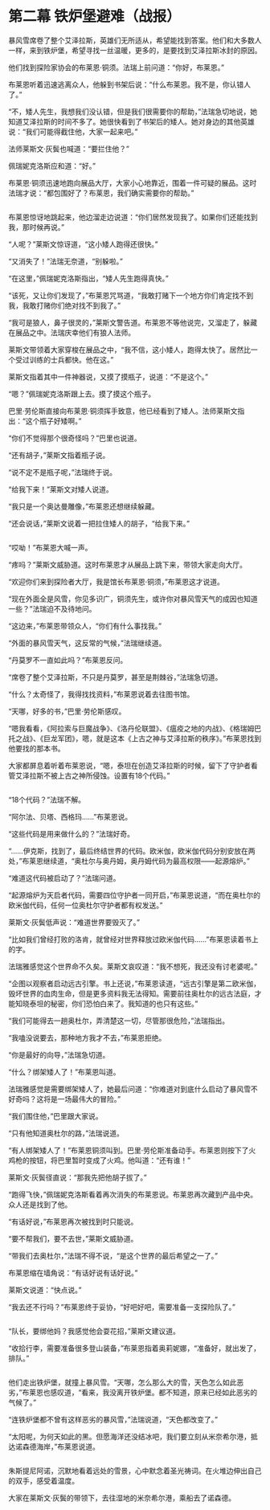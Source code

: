 # 第二幕 铁炉堡避难（战报）

暴风雪席卷了整个艾泽拉斯，英雄们无所适从，希望能找到答案。他们和大多数人一样，来到铁炉堡，希望寻找一丝温暖，更多的，是要找到艾泽拉斯冰封的原因。

他们找到探险家协会的布莱恩·铜须。法瑞上前问道：“你好，布莱恩。”

布莱恩听着迅速逃离众人，他躲到书架后说：“什么布莱恩。我不是，你认错人了。”

“不，矮人先生，我想我们没认错，但是我们很需要你的帮助，”法瑞急切地说，她知道艾泽拉斯的时间不多了。她很快看到了书架后的矮人。她对身边的其他英雄说：“我们可能得截住他，大家一起来吧。”

法师莱斯文·灰鬓也喊道：“要拦住他？”

佩瑞妮克洛斯应和道：“好。”

布莱恩·铜须迅速地跑向展品大厅，大家小心地靠近，围着一件可疑的展品。这时法瑞才说：“都包围好了？布莱恩，我们确实需要你的帮助。”

<figure><img src="../../.gitbook/assets/QQ图片20221230211900.jpg" alt=""><figcaption></figcaption></figure>

布莱恩惊讶地跳起来，他边溜走边说道：“你们居然发现我了。如果你们还能找到我，那时候再说。”

“人呢？”莱斯文惊讶道，“这小矮人跑得还很快。”

“又消失了！”法瑞无奈道，“别躲啦。”

“在这里，”佩瑞妮克洛斯指出，“矮人先生跑得真快。”

“该死，又让你们发现了，”布莱恩咒骂道，“我敢打赌下一个地方你们肯定找不到我，我敢打赌你们绝对找不到我了。”

“我可是狼人，鼻子很灵的，”莱斯文警告道。布莱恩不等他说完，又溜走了，躲藏在展品之中。法瑞庆幸他们有狼人法师。

莱斯文带领着大家穿梭在展品之中，“我不信，这小矮人，跑得太快了。居然比一个受过训练的士兵都快。他在这。”

莱斯文指着其中一件神器说，又摸了摸瓶子，说道：“不是这个。”

“嗯？”佩瑞妮克洛斯跟上去。摸了摸这个瓶子。

巴里·劳伦斯直接向布莱恩·铜须挥手致意，他已经看到了矮人。法师莱斯文指出：“这个瓶子好矮啊。”

“你们不觉得那个很奇怪吗？”巴里也说道。

“还有胡子，”莱斯文指着瓶子说。

“说不定不是瓶子呢，”法瑞终于说。

“给我下来！”莱斯文对矮人说道。

“我只是一个奥达曼雕像，”布莱恩还想继续躲藏。

“还会说话，”莱斯文说着一把拉住矮人的胡子，“给我下来。”

<figure><img src="../../.gitbook/assets/WoWScrnShot_123022_200238.jpg" alt=""><figcaption></figcaption></figure>

“哎呦！”布莱恩大喊一声。

“疼吗？”莱斯文威胁道。这时布莱恩才从展品上跳下来，带领大家走向大厅。

“欢迎你们来到探险者大厅，我是馆长布莱恩·铜须，”布莱恩这才说道。

“现在外面全是风雪，你见多识广，铜须先生，或许你对暴风雪天气的成因也知道一些？”法瑞迫不及待地问。

“这边来，”布莱恩带领众人，“你们有什么事找我。”

“外面的暴风雪天气，这反常的气候，”法瑞继续道。

“丹莫罗不一直如此吗？”布莱恩反问。

“席卷了整个艾泽拉斯，不只是丹莫罗，甚至是荆棘谷，”法瑞急切道。

“什么？太奇怪了，我得找找资料，”布莱恩说着去往图书馆。

“天哪，好多的书，”巴里·劳伦斯感叹。

“嗯我看看，《阿拉索与巨魔战争》、《洛丹伦联盟》、《瘟疫之地的内战》、《格瑞姆巴托之战》、《巨龙军团》，嗯，就是这本《上古之神与艾泽拉斯的秩序》。”布莱恩找到他要找的那本书。

大家都屏息着听着布莱恩说，“嗯，泰坦在创造艾泽拉斯的时候，留下了守护者看管艾泽拉斯不被上古之神所侵蚀。设置有18个代码。”

<figure><img src="../../.gitbook/assets/WoWScrnShot_123022_201535 (1).jpg" alt=""><figcaption></figcaption></figure>

“18个代码？”法瑞不解。

“阿尔法、贝塔、西格玛……”布莱恩说。

“这些代码是用来做什么的？”法瑞好奇。

“……伊克斯，找到了，最后终结世界的代码。欧米伽，欧米伽代码分别安放在两处，”布莱恩继续道，“奥杜尔与奥丹姆，奥丹姆代码为最高权限——起源熔炉。”

“难道这代码被启动了？”法瑞问道。

“起源熔炉为天启者代码，需要四位守护者一同开启，”布莱恩说道，“而在奥杜尔的欧米伽代码，任何一位奥杜尔守护者都有权发送。”

莱斯文·灰鬓低声说：“难道世界要毁灭了。”

“比如我们曾经打败的洛肯，就曾经对世界释放过欧米伽代码……”布莱恩读着书上的字。

法瑞雅感觉这个世界命不久矣。莱斯文哀叹道：“我不想死，我还没有讨老婆呢。”

“企图以观察者启动远古引擎。书上还说，”布莱恩读道，“远古引擎是第二欧米伽，毁坏世界的血肉生命，但是更多资料我无法得知。需要前往奥杜尔的远古法庭，才能知晓泰坦的秘密，你们恐怕白来了。我知道的也只有这些。”

“我们可能得去一趟奥杜尔，弄清楚这一切，尽管那很危险，”法瑞指出。

“我嗑没说要去，那种地方我才不去，”布莱恩拒绝。

“你是最好的向导，”法瑞急切道。

“什么？绑架矮人了！”布莱恩叫道。

法瑞雅感觉是需要绑架矮人了，她最后问道：“你难道对到底什么启动了暴风雪不好奇吗？这将是一场最伟大的冒险。”

“我们围住他，”巴里跟大家说。

“只有他知道奥杜尔的路，”法瑞说道。

“有人绑架矮人了！”布莱恩铜须叫到。巴里·劳伦斯准备动手。布莱恩则按下了火鸡枪的按钮，将巴里暂时变成了火鸡。他叫道：“还有谁！”

莱斯文·灰鬓径直说：“那我先把他胡子拔了。”

“跑得飞快，”佩瑞妮克洛斯看着再次消失的布莱恩说。布莱恩再次藏到产品中央。众人还是找到了他。

“有话好说，”布莱恩再次被找到时只能说。

“要不帮我们，要不去世，”莱斯文威胁道。

“带我们去奥杜尔，”法瑞不得不说，“是这个世界的最后希望之一了。”

布莱恩缩在墙角说：“有话好说有话好说。”

莱斯文说道：“快点说。”

“我去还不行吗？”布莱恩终于妥协，“好吧好吧，需要准备一支探险队了。”

<figure><img src="../../.gitbook/assets/WoWScrnShot_123022_202900.jpg" alt=""><figcaption></figcaption></figure>

“队长，要绑他妈？我感觉他会耍花招，”莱斯文建议道。

“收拾行李，需要准备很多登山装备，”布莱恩指着奥莉妮娜，“准备好，就出发了，排队。”

<figure><img src="../../.gitbook/assets/WoWScrnShot_123022_204413.jpg" alt=""><figcaption></figcaption></figure>

他们走出铁炉堡，就撞上暴风雪。“天哪，怎么那么大的雪，天色怎么如此恶劣，”布莱恩也感叹道，“看来，我没离开铁炉堡。都不知道，原来已经如此恶劣的气候了。”

“连铁炉堡都不曾有这样恶劣的暴风雪，”法瑞说道，“天色都改变了。”

“太阳呢，为何天如此的黑。但愿海洋还没结冰吧，我们要立刻从米奈希尔港，抵达诺森德海岸，”布莱恩说道。

<figure><img src="../../.gitbook/assets/WoWScrnShot_123022_204911 (1).jpg" alt=""><figcaption></figcaption></figure>

朱斯提尼阿诺，沉默地看着远处的雪景，心中默念着圣光祷词。在火堆边伸出自己的双手，感受着温度。

大家在莱斯文·灰鬓的带领下，去往湿地的米奈希尔港，乘船去了诺森德。

<figure><img src="../../.gitbook/assets/WoWScrnShot_123022_211145.jpg" alt=""><figcaption></figcaption></figure>

<figure><img src="../../.gitbook/assets/WoWScrnShot_123022_211616 (1).jpg" alt=""><figcaption></figcaption></figure>
